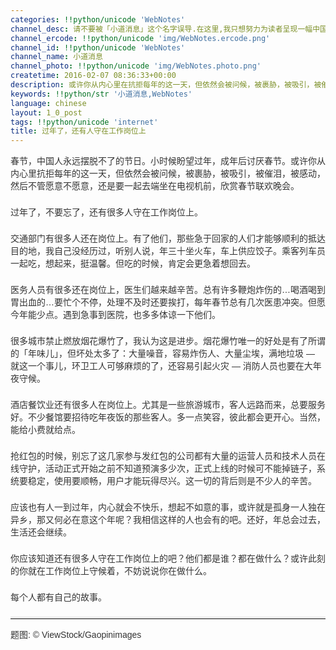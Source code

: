 ```yaml
---
categories: !!python/unicode 'WebNotes'
channel_desc: 请不要被「小道消息」这个名字误导.在这里,我只想努力为读者呈现一幅中国互联网的清明上河图.
channel_ercode: !!python/unicode 'img/WebNotes.ercode.png'
channel_id: !!python/unicode 'WebNotes'
channel_name: 小道消息
channel_photo: !!python/unicode 'img/WebNotes.photo.png'
createtime: 2016-02-07 08:36:33+00:00
description: 或许你从内心里在抗拒每年的这一天，但依然会被问候，被裹胁，被吸引，被催泪，被感动，然后不管愿意不愿意，还是要一起去端坐在电视机前
keywords: !!python/str '小道消息,WebNotes'
language: chinese
layout: 1_0_post
tags: !!python/unicode 'internet'
title: 过年了，还有人守在工作岗位上
---
```

<div class="rich_media_content" id="js_content">
<p style="font-family: Avenir, sans-serif; border: 0px; margin-top: 2px; margin-bottom: 22px; outline: 0px; color: rgb(51, 51, 51); white-space: normal;">
         春节，中国人永远摆脱不了的节日。小时候盼望过年，成年后讨厌春节。或许你从内心里抗拒每年的这一天，但依然会被问候，被裹胁，被吸引，被催泪，被感动，然后不管愿意不愿意，还是要一起去端坐在电视机前，欣赏春节联欢晚会。
        </p>
<p style="font-family: Avenir, sans-serif; border: 0px; margin-top: 2px; margin-bottom: 22px; outline: 0px; color: rgb(51, 51, 51); white-space: normal;">
         过年了，不要忘了，还有很多人守在工作岗位上。
        </p>
<p style="font-family: Avenir, sans-serif; border: 0px; margin-top: 2px; margin-bottom: 22px; outline: 0px; color: rgb(51, 51, 51); white-space: normal;">
         交通部门有很多人还在岗位上。有了他们，那些急于回家的人们才能够顺利的抵达目的地，我自己没经历过，听别人说，年三十坐火车，车上供应饺子。乘客列车员一起吃，想起来，挺温馨。但吃的时候，肯定会更急着想回去。
        </p>
<p style="font-family: Avenir, sans-serif; border: 0px; margin-top: 2px; margin-bottom: 22px; outline: 0px; color: rgb(51, 51, 51); white-space: normal;">
         医务人员有很多还在岗位上，医生们越来越辛苦。总有许多鞭炮炸伤的…喝酒喝到胃出血的…要忙个不停，处理不及时还要挨打，每年春节总有几次医患冲突。但愿今年能少点。遇到急事到医院，也多多体谅一下他们。
        </p>
<p style="font-family: Avenir, sans-serif; border: 0px; margin-top: 2px; margin-bottom: 22px; outline: 0px; color: rgb(51, 51, 51); white-space: normal;">
         很多城市禁止燃放烟花爆竹了，我认为这是进步。烟花爆竹唯一的好处是有了所谓的「年味儿」，但坏处太多了：大量噪音，容易炸伤人、大量尘埃，满地垃圾 — 就这一个事儿，环卫工人可够麻烦的了，还容易引起火灾 — 消防人员也要在大年夜守候。
        </p>
<p style="font-family: Avenir, sans-serif; border: 0px; margin-top: 2px; margin-bottom: 22px; outline: 0px; color: rgb(51, 51, 51); white-space: normal;">
         酒店餐饮业还有很多人在岗位上。尤其是一些旅游城市，客人远路而来，总要服务好。不少餐馆要招待吃年夜饭的那些客人。多一点笑容，彼此都会更开心。当然，能给小费就给点。
        </p>
<p style="font-family: Avenir, sans-serif; border: 0px; margin-top: 2px; margin-bottom: 22px; outline: 0px; color: rgb(51, 51, 51); white-space: normal;">
         抢红包的时候，别忘了这几家参与发红包的公司都有大量的运营人员和技术人员在线守护，活动正式开始之前不知道预演多少次，正式上线的时候可不能掉链子，系统要稳定，使用要顺畅，用户才能玩得尽兴。这一切的背后则是不少人的辛苦。
        </p>
<p style="font-family: Avenir, sans-serif; border: 0px; margin-top: 2px; margin-bottom: 22px; outline: 0px; color: rgb(51, 51, 51); white-space: normal;">
         应该也有人一到过年，内心就会不快乐，想起不如意的事，或许就是孤身一人独在异乡，那又何必在意这个年呢？我相信这样的人也会有的吧。还好，年总会过去，生活还会继续。
        </p>
<p style="font-family: Avenir, sans-serif; border: 0px; margin-top: 2px; margin-bottom: 22px; outline: 0px; color: rgb(51, 51, 51); white-space: normal;">
         你应该知道还有很多人守在工作岗位上的吧？他们都是谁？都在做什么？或许此刻的你就在工作岗位上守候着，不妨说说你在做什么。
        </p>
<p style="font-family: Avenir, sans-serif; border: 0px; margin-top: 2px; margin-bottom: 22px; outline: 0px; color: rgb(51, 51, 51); white-space: normal;">
         每个人都有自己的故事。
        </p>
<hr style="font-family: Avenir, sans-serif; border-right-width: 0px; border-bottom-width: 0px; border-left-width: 0px; border-top-style: solid; border-top-color: rgb(234, 234, 234); height: 1px; margin-top: 1em; margin-bottom: 1em; color: rgb(51, 51, 51); white-space: normal;"/>
<p style="font-family: Avenir, sans-serif; border: 0px; margin-top: 2px; margin-bottom: 22px; outline: 0px; color: rgb(51, 51, 51); white-space: normal;">
         题图: © ViewStock/Gaopinimages
        </p>
<p>
<br/>
</p>
</div>